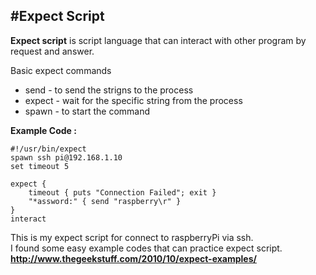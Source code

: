 #Expect Script
-
**Expect script** is script language that can interact with other program by request and answer.

Basic expect commands

*  send - to send the strigns to the process
*  expect - wait for the specific string from the process
*  spawn - to start the command


**Example Code :**

	#!/usr/bin/expect
	spawn ssh pi@192.168.1.10
	set timeout 5
	
	expect { 
		timeout { puts "Connection Failed"; exit }
		"*assword:" { send "raspberry\r" }
	}
	interact
	

This is my expect script for connect to raspberryPi via ssh.  
I found some easy example codes that can practice expect script.
**http://www.thegeekstuff.com/2010/10/expect-examples/**